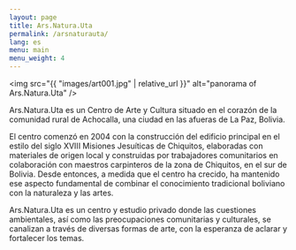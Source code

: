 ```yaml
---
layout: page
title: Ars.Natura.Uta
permalink: /arsnaturauta/
lang: es
menu: main
menu_weight: 4
---
```


<img src="{{ "images/art001.jpg" | relative_url }}" alt="panorama of Ars.Natura.Uta" />


Ars.Natura.Uta es un Centro de Arte y Cultura situado en el corazón de la comunidad rural de Achocalla, una ciudad en las afueras de La Paz, Bolivia.

El centro comenzó en 2004 con la construcción del edificio principal en el estilo del siglo XVIII Misiones Jesuíticas de Chiquitos, elaboradas con materiales de origen local y construidas por trabajadores comunitarios en colaboración con maestros carpinteros de la zona de Chiquitos, en el sur de Bolivia. Desde entonces, a medida que el centro ha crecido, ha mantenido ese aspecto fundamental de combinar el conocimiento tradicional boliviano con la naturaleza y las artes.

Ars.Natura.Uta es un centro y estudio privado donde las cuestiones ambientales, así como las preocupaciones comunitarias y culturales, se canalizan a través de diversas formas de arte, con la esperanza de aclarar y fortalecer los temas.

